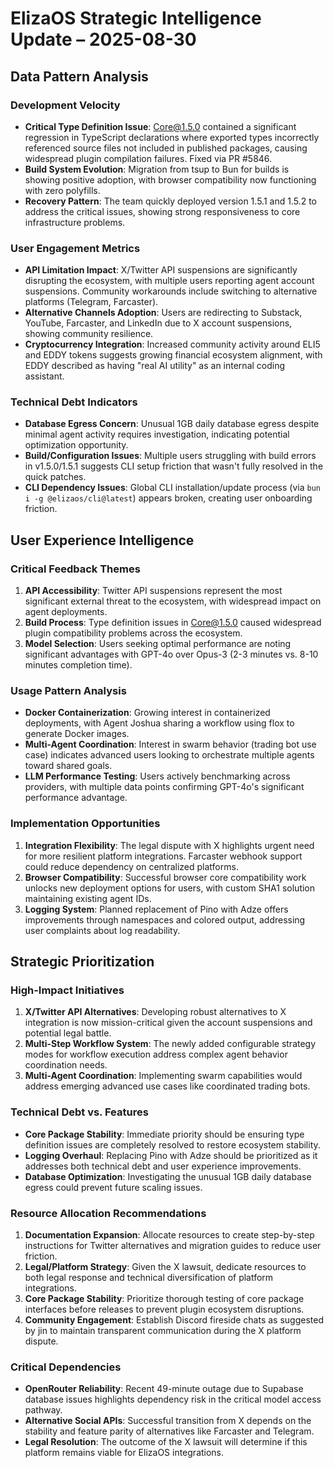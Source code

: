 # ElizaOS Strategic Intelligence Update – 2025-08-30

## Data Pattern Analysis

### Development Velocity
- **Critical Type Definition Issue**: Core@1.5.0 contained a significant regression in TypeScript declarations where exported types incorrectly referenced source files not included in published packages, causing widespread plugin compilation failures. Fixed via PR #5846.
- **Build System Evolution**: Migration from tsup to Bun for builds is showing positive adoption, with browser compatibility now functioning with zero polyfills.
- **Recovery Pattern**: The team quickly deployed version 1.5.1 and 1.5.2 to address the critical issues, showing strong responsiveness to core infrastructure problems.

### User Engagement Metrics
- **API Limitation Impact**: X/Twitter API suspensions are significantly disrupting the ecosystem, with multiple users reporting agent account suspensions. Community workarounds include switching to alternative platforms (Telegram, Farcaster).
- **Alternative Channels Adoption**: Users are redirecting to Substack, YouTube, Farcaster, and LinkedIn due to X account suspensions, showing community resilience.
- **Cryptocurrency Integration**: Increased community activity around ELI5 and EDDY tokens suggests growing financial ecosystem alignment, with EDDY described as having "real AI utility" as an internal coding assistant.

### Technical Debt Indicators
- **Database Egress Concern**: Unusual 1GB daily database egress despite minimal agent activity requires investigation, indicating potential optimization opportunity.
- **Build/Configuration Issues**: Multiple users struggling with build errors in v1.5.0/1.5.1 suggests CLI setup friction that wasn't fully resolved in the quick patches.
- **CLI Dependency Issues**: Global CLI installation/update process (via `bun i -g @elizaos/cli@latest`) appears broken, creating user onboarding friction.

## User Experience Intelligence

### Critical Feedback Themes
1. **API Accessibility**: Twitter API suspensions represent the most significant external threat to the ecosystem, with widespread impact on agent deployments.
2. **Build Process**: Type definition issues in Core@1.5.0 caused widespread plugin compatibility problems across the ecosystem.
3. **Model Selection**: Users seeking optimal performance are noting significant advantages with GPT-4o over Opus-3 (2-3 minutes vs. 8-10 minutes completion time).

### Usage Pattern Analysis
- **Docker Containerization**: Growing interest in containerized deployments, with Agent Joshua sharing a workflow using flox to generate Docker images.
- **Multi-Agent Coordination**: Interest in swarm behavior (trading bot use case) indicates advanced users looking to orchestrate multiple agents toward shared goals.
- **LLM Performance Testing**: Users actively benchmarking across providers, with multiple data points confirming GPT-4o's significant performance advantage.

### Implementation Opportunities
1. **Integration Flexibility**: The legal dispute with X highlights urgent need for more resilient platform integrations. Farcaster webhook support could reduce dependency on centralized platforms.
2. **Browser Compatibility**: Successful browser core compatibility work unlocks new deployment options for users, with custom SHA1 solution maintaining existing agent IDs.
3. **Logging System**: Planned replacement of Pino with Adze offers improvements through namespaces and colored output, addressing user complaints about log readability.

## Strategic Prioritization

### High-Impact Initiatives
1. **X/Twitter API Alternatives**: Developing robust alternatives to X integration is now mission-critical given the account suspensions and potential legal battle.
2. **Multi-Step Workflow System**: The newly added configurable strategy modes for workflow execution address complex agent behavior coordination needs.
3. **Multi-Agent Coordination**: Implementing swarm capabilities would address emerging advanced use cases like coordinated trading bots.

### Technical Debt vs. Features
- **Core Package Stability**: Immediate priority should be ensuring type definition issues are completely resolved to restore ecosystem stability.
- **Logging Overhaul**: Replacing Pino with Adze should be prioritized as it addresses both technical debt and user experience improvements.
- **Database Optimization**: Investigating the unusual 1GB daily database egress could prevent future scaling issues.

### Resource Allocation Recommendations
1. **Documentation Expansion**: Allocate resources to create step-by-step instructions for Twitter alternatives and migration guides to reduce user friction.
2. **Legal/Platform Strategy**: Given the X lawsuit, dedicate resources to both legal response and technical diversification of platform integrations.
3. **Core Package Stability**: Prioritize thorough testing of core package interfaces before releases to prevent plugin ecosystem disruptions.
4. **Community Engagement**: Establish Discord fireside chats as suggested by jin to maintain transparent communication during the X platform dispute.

### Critical Dependencies
- **OpenRouter Reliability**: Recent 49-minute outage due to Supabase database issues highlights dependency risk in the critical model access pathway.
- **Alternative Social APIs**: Successful transition from X depends on the stability and feature parity of alternatives like Farcaster and Telegram.
- **Legal Resolution**: The outcome of the X lawsuit will determine if this platform remains viable for ElizaOS integrations.